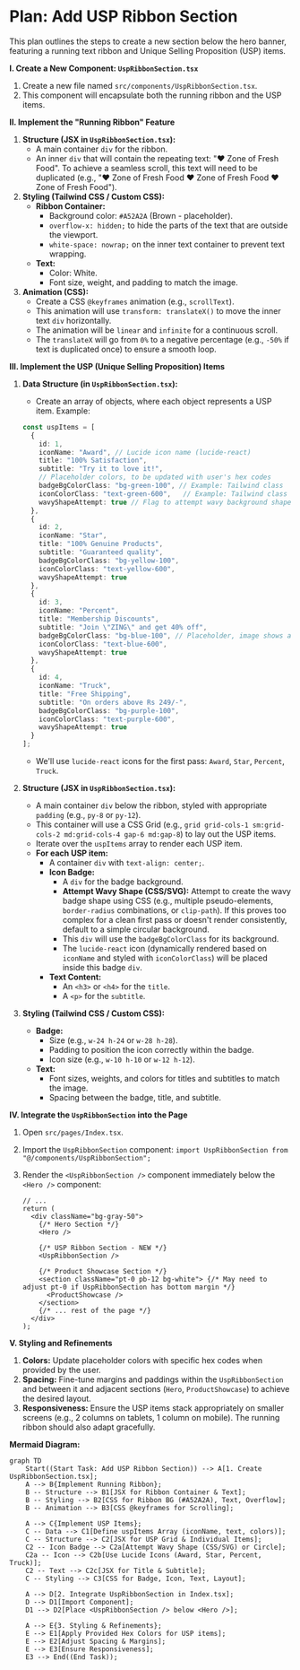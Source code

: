 # Plan: Add USP Ribbon Section

This plan outlines the steps to create a new section below the hero banner, featuring a running text ribbon and Unique Selling Proposition (USP) items.

**I. Create a New Component: `UspRibbonSection.tsx`**

1.  Create a new file named `src/components/UspRibbonSection.tsx`.
2.  This component will encapsulate both the running ribbon and the USP items.

**II. Implement the "Running Ribbon" Feature**

1.  **Structure (JSX in `UspRibbonSection.tsx`):**
    *   A main container `div` for the ribbon.
    *   An inner `div` that will contain the repeating text: "❤️ Zone of Fresh Food". To achieve a seamless scroll, this text will need to be duplicated (e.g., "❤️ Zone of Fresh Food ❤️ Zone of Fresh Food ❤️ Zone of Fresh Food").
2.  **Styling (Tailwind CSS / Custom CSS):**
    *   **Ribbon Container:**
        *   Background color: `#A52A2A` (Brown - placeholder).
        *   `overflow-x: hidden;` to hide the parts of the text that are outside the viewport.
        *   `white-space: nowrap;` on the inner text container to prevent text wrapping.
    *   **Text:**
        *   Color: White.
        *   Font size, weight, and padding to match the image.
3.  **Animation (CSS):**
    *   Create a CSS `@keyframes` animation (e.g., `scrollText`).
    *   This animation will use `transform: translateX()` to move the inner text `div` horizontally.
    *   The animation will be `linear` and `infinite` for a continuous scroll.
    *   The `translateX` will go from `0%` to a negative percentage (e.g., `-50%` if text is duplicated once) to ensure a smooth loop.

**III. Implement the USP (Unique Selling Proposition) Items**

1.  **Data Structure (in `UspRibbonSection.tsx`):**
    *   Create an array of objects, where each object represents a USP item. Example:

    ```typescript
    const uspItems = [
      {
        id: 1,
        iconName: "Award", // Lucide icon name (lucide-react)
        title: "100% Satisfaction",
        subtitle: "Try it to love it!",
        // Placeholder colors, to be updated with user's hex codes
        badgeBgColorClass: "bg-green-100", // Example: Tailwind class
        iconColorClass: "text-green-600",   // Example: Tailwind class
        wavyShapeAttempt: true // Flag to attempt wavy background shape
      },
      {
        id: 2,
        iconName: "Star",
        title: "100% Genuine Products",
        subtitle: "Guaranteed quality",
        badgeBgColorClass: "bg-yellow-100",
        iconColorClass: "text-yellow-600",
        wavyShapeAttempt: true
      },
      {
        id: 3,
        iconName: "Percent",
        title: "Membership Discounts",
        subtitle: "Join \"ZING\" and get 40% off",
        badgeBgColorClass: "bg-blue-100", // Placeholder, image shows a teal/blue
        iconColorClass: "text-blue-600",
        wavyShapeAttempt: true
      },
      {
        id: 4,
        iconName: "Truck",
        title: "Free Shipping",
        subtitle: "On orders above Rs 249/-",
        badgeBgColorClass: "bg-purple-100",
        iconColorClass: "text-purple-600",
        wavyShapeAttempt: true
      }
    ];
    ```
    *   We'll use `lucide-react` icons for the first pass: `Award`, `Star`, `Percent`, `Truck`.

2.  **Structure (JSX in `UspRibbonSection.tsx`):**
    *   A main container `div` below the ribbon, styled with appropriate `padding` (e.g., `py-8` or `py-12`).
    *   This container will use a CSS Grid (e.g., `grid grid-cols-1 sm:grid-cols-2 md:grid-cols-4 gap-6 md:gap-8`) to lay out the USP items.
    *   Iterate over the `uspItems` array to render each USP item.
    *   **For each USP item:**
        *   A container `div` with `text-align: center;`.
        *   **Icon Badge:**
            *   A `div` for the badge background.
            *   **Attempt Wavy Shape (CSS/SVG):** Attempt to create the wavy badge shape using CSS (e.g., multiple pseudo-elements, `border-radius` combinations, or `clip-path`). If this proves too complex for a clean first pass or doesn't render consistently, default to a simple circular background.
            *   This `div` will use the `badgeBgColorClass` for its background.
            *   The `lucide-react` icon (dynamically rendered based on `iconName` and styled with `iconColorClass`) will be placed inside this badge `div`.
        *   **Text Content:**
            *   An `<h3>` or `<h4>` for the `title`.
            *   A `<p>` for the `subtitle`.
3.  **Styling (Tailwind CSS / Custom CSS):**
    *   **Badge:**
        *   Size (e.g., `w-24 h-24` or `w-28 h-28`).
        *   Padding to position the icon correctly within the badge.
        *   Icon size (e.g., `w-10 h-10` or `w-12 h-12`).
    *   **Text:**
        *   Font sizes, weights, and colors for titles and subtitles to match the image.
        *   Spacing between the badge, title, and subtitle.

**IV. Integrate the `UspRibbonSection` into the Page**

1.  Open `src/pages/Index.tsx`.
2.  Import the `UspRibbonSection` component: `import UspRibbonSection from "@/components/UspRibbonSection";`
3.  Render the `<UspRibbonSection />` component immediately below the `<Hero />` component:

    ```tsx
    // ...
    return (
      <div className="bg-gray-50">
        {/* Hero Section */}
        <Hero />

        {/* USP Ribbon Section - NEW */}
        <UspRibbonSection />

        {/* Product Showcase Section */}
        <section className="pt-0 pb-12 bg-white"> {/* May need to adjust pt-0 if UspRibbonSection has bottom margin */}
          <ProductShowcase />
        </section>
        {/* ... rest of the page */}
      </div>
    );
    ```

**V. Styling and Refinements**

1.  **Colors:** Update placeholder colors with specific hex codes when provided by the user.
2.  **Spacing:** Fine-tune margins and paddings within the `UspRibbonSection` and between it and adjacent sections (`Hero`, `ProductShowcase`) to achieve the desired layout.
3.  **Responsiveness:** Ensure the USP items stack appropriately on smaller screens (e.g., 2 columns on tablets, 1 column on mobile). The running ribbon should also adapt gracefully.

**Mermaid Diagram:**
```mermaid
graph TD
    Start((Start Task: Add USP Ribbon Section)) --> A[1. Create UspRibbonSection.tsx];
    A --> B{Implement Running Ribbon};
    B -- Structure --> B1[JSX for Ribbon Container & Text];
    B -- Styling --> B2[CSS for Ribbon BG (#A52A2A), Text, Overflow];
    B -- Animation --> B3[CSS @keyframes for Scrolling];

    A --> C{Implement USP Items};
    C -- Data --> C1[Define uspItems Array (iconName, text, colors)];
    C -- Structure --> C2[JSX for USP Grid & Individual Items];
    C2 -- Icon Badge --> C2a[Attempt Wavy Shape (CSS/SVG) or Circle];
    C2a -- Icon --> C2b[Use Lucide Icons (Award, Star, Percent, Truck)];
    C2 -- Text --> C2c[JSX for Title & Subtitle];
    C -- Styling --> C3[CSS for Badge, Icon, Text, Layout];

    A --> D[2. Integrate UspRibbonSection in Index.tsx];
    D --> D1[Import Component];
    D1 --> D2[Place <UspRibbonSection /> below <Hero />];

    A --> E{3. Styling & Refinements};
    E --> E1[Apply Provided Hex Colors for USP items];
    E --> E2[Adjust Spacing & Margins];
    E --> E3[Ensure Responsiveness];
    E3 --> End((End Task));